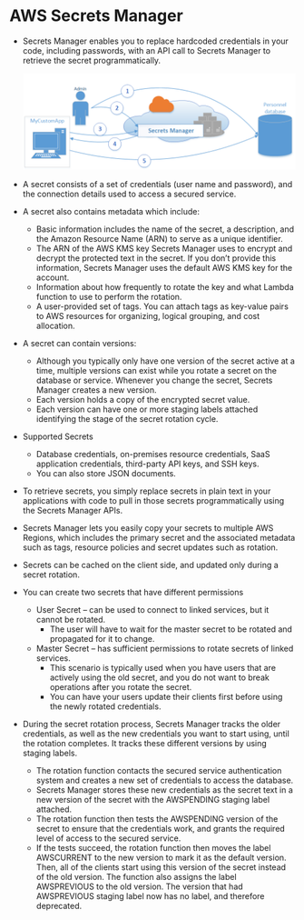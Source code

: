 # AWS Secrets Manager
- Secrets Manager enables you to replace hardcoded credentials in your code, including passwords, 
  with an API call to Secrets Manager to retrieve the secret programmatically.
  
  ![ASM-Basic-Scenario](/SecurityAndIdentityServices/images/ASM-Basic-Scenario.png)
  
- A secret consists of a set of credentials (user name and password), and the connection details used to access a secured service.
- A secret also contains metadata which include:
  - Basic information includes the name of the secret, a description, and the Amazon Resource Name (ARN) to serve as a unique identifier.
  - The ARN of the AWS KMS key Secrets Manager uses to encrypt and decrypt the protected text in the secret. If you don’t provide this information, 
    Secrets Manager uses the default AWS KMS key for the account.
  - Information about how frequently to rotate the key and what Lambda function to use to perform the rotation.
  - A user-provided set of tags. You can attach tags as key-value pairs to AWS resources for organizing, logical grouping, and cost allocation.
- A secret can contain versions:
  - Although you typically only have one version of the secret active at a time, multiple versions can exist while you rotate a secret on the database or service. 
    Whenever you change the secret, Secrets Manager creates a new version.
  - Each version holds a copy of the encrypted secret value.
  - Each version can have one or more staging labels attached identifying the stage of the secret rotation cycle.
- Supported Secrets
  - Database credentials, on-premises resource credentials, SaaS application credentials, third-party API keys, and SSH keys. 
  - You can also store JSON documents.
- To retrieve secrets, you simply replace secrets in plain text in your applications with code to pull in those 
  secrets programmatically using the Secrets Manager APIs.
- Secrets Manager lets you easily copy your secrets to multiple AWS Regions, which includes the primary secret and the associated metadata such as tags,
  resource policies and secret updates such as rotation.
- Secrets can be cached on the client side, and updated only during a secret rotation.
- You can create two secrets that have different permissions
  - User Secret – can be used to connect to linked services, but it cannot be rotated. 
    - The user will have to wait for the master secret to be rotated and propagated for it to change.
  - Master Secret – has sufficient permissions to rotate secrets of linked services. 
    - This scenario is typically used when you have users that are actively using the old secret, and you do not want to break operations after you rotate the secret. 
    - You can have your users  update their clients first before using the newly rotated credentials.
- During the secret rotation process, Secrets Manager tracks the older credentials, as well as the new credentials you want to start using,
  until the rotation completes. It tracks these different versions by using staging labels.
    - The rotation function contacts the secured service authentication system and creates a new set of credentials to access the database. 
    - Secrets Manager stores these new credentials as the secret text in a new version of the secret with the AWSPENDING staging label attached.
    - The rotation function then tests the AWSPENDING version of the secret to ensure that the credentials work, 
      and grants the required level of access to the secured service.
    - If the tests succeed, the rotation function then moves the label AWSCURRENT to the new version to mark it as the default version. 
      Then, all of the clients start using this version of the secret instead of the old version. 
      The function also assigns the label AWSPREVIOUS to the old version. 
      The version that had AWSPREVIOUS staging label now has no label, and therefore deprecated.
